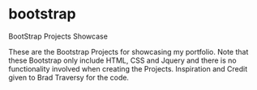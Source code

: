 # bootstrap
BootStrap Projects Showcase

These are the Bootstrap Projects for showcasing my portfolio.
Note that these Bootstrap only include HTML, CSS and Jquery and there is no
functionality involved when creating the Projects.
Inspiration and Credit given to Brad Traversy for the code.
